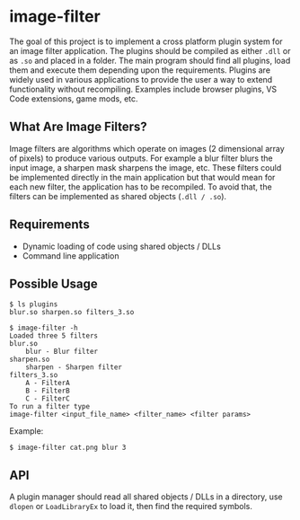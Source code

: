 # image-filter

The goal of this project is to implement a cross platform plugin system for an image filter application. The plugins should be compiled as either `.dll` or as `.so` and placed in a folder. The main program should find all plugins, load them and execute them depending upon the requirements.
Plugins are widely used in various applications to provide the user a way to extend functionality without recompiling. Examples include browser plugins, VS Code extensions, game mods, etc.

## What Are Image Filters?

Image filters are algorithms which operate on images (2 dimensional array of pixels) to produce various outputs. For example a blur filter blurs the input image, a sharpen mask sharpens the image, etc.
These filters could be implemented directly in the main application but that would mean for each new filter, the application has to be recompiled. To avoid that, the filters can be implemented as shared objects (`.dll / .so`).

## Requirements

- Dynamic loading of code using shared objects / DLLs
- Command line application

## Possible Usage

```
$ ls plugins
blur.so sharpen.so filters_3.so

$ image-filter -h
Loaded three 5 filters
blur.so
	blur - Blur filter
sharpen.so
	sharpen - Sharpen filter
filters_3.so
	A - FilterA
	B - FilterB
	C - FilterC
To run a filter type
image-filter <input_file_name> <filter_name> <filter params> 
```

Example:
```
$ image-filter cat.png blur 3
```

## API

A plugin manager should read all shared objects / DLLs in a directory, use `dlopen` or `LoadLibraryEx` to load it, then find the required symbols.

